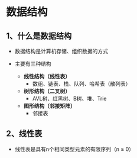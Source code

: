 # 数据结构

## 1、什么是数据结构

-   数据结构是计算机存储、组织数据的方式

-   主要有三种结构
    -   **线性结构（线性表）**
        -   数组、链表、栈、队列、哈希表（散列表）
    -   **树形结构（二叉树）**
        -   AVL树、红黑树、B树、堆、Trie
    -   **图形结构（邻接矩阵）**
        -   邻接表





## 2、线性表

-   线性表是具有n个相同类型元素的有限序列（n ≥ 0）



















